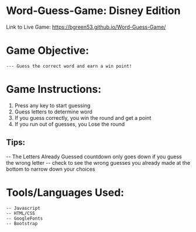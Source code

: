 # Word-Guess-Game: Disney Edition
Link to Live Game: https://bgreen53.github.io/Word-Guess-Game/
# Game Objective:
    --- Guess the correct word and earn a win point! 
# Game Instructions:
 1. Press any key to start guessing
 2. Guess letters to determine word 
 3. If you guess correctly, you win the round and get a point
 4. If you run out of guesses, you Lose the round
 
 ## Tips: 
   -- The Letters Already Guessed countdown only goes down if you guess the wrong letter
   -- check to see the wrong guesses you already made at the bottom to narrow down your choices
# Tools/Languages Used:
    -- Javascript 
    -- HTML/CSS 
    -- GoogleFonts
    -- Bootstrap

